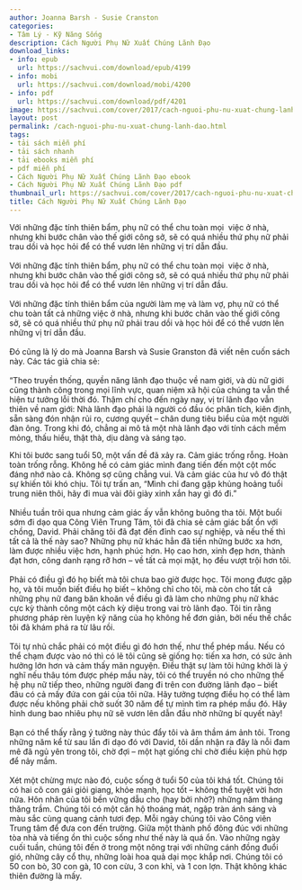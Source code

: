 ```yaml
---
author: Joanna Barsh - Susie Cranston
categories:
- Tâm Lý - Kỹ Năng Sống
description: Cách Người Phụ Nữ Xuất Chúng Lãnh Đạo
download_links:
- info: epub
  url: https://sachvui.com/download/epub/4199
- info: mobi
  url: https://sachvui.com/download/mobi/4200
- info: pdf
  url: https://sachvui.com/download/pdf/4201
image: https://sachvui.com/cover/2017/cach-nguoi-phu-nu-xuat-chung-lanh-dao.jpg
layout: post
permalink: /cach-nguoi-phu-nu-xuat-chung-lanh-dao.html
tags:
- tải sách miễn phí
- tải sách nhanh
- tải ebooks miễn phí
- pdf miễn phí
- Cách Người Phụ Nữ Xuất Chúng Lãnh Đạo ebook
- Cách Người Phụ Nữ Xuất Chúng Lãnh Đạo pdf
thumbnail_url: https://sachvui.com/cover/2017/cach-nguoi-phu-nu-xuat-chung-lanh-dao.jpg
title: Cách Người Phụ Nữ Xuất Chúng Lãnh Đạo
---
```


 <div class="item-desc text-justify"> <p>Với những đặc tính thiên bẩm, phụ nữ có thể chu toàn mọi  việc ở nhà, nhưng khi bước chân vào thế giới công sở, sẽ có quá nhiều thứ phụ nữ phải trau dồi và học hỏi để có thể vươn lên những vị trí dẫn đầu.<br><br>Với những đặc tính thiên bẩm, phụ nữ có thể chu toàn mọi  việc ở nhà, nhưng khi bước chân vào thế giới công sở, sẽ có quá nhiều thứ phụ nữ phải trau dồi và học hỏi để có thể vươn lên những vị trí dẫn đầu.<br><br>Với những đặc tính thiên bẩm của người làm mẹ và làm vợ, phụ nữ có thể chu toàn tất cả những việc ở nhà, nhưng khi bước chân vào thế giới công sở, sẽ có quá nhiều thứ phụ nữ phải trau dồi và học hỏi để có thể vươn lên những vị trí dẫn đầu.<br><br>Đó cũng là lý do mà Joanna Barsh và Susie Granston đã viết nên cuốn sách này. Các tác giả chia sẻ:<br><br>“Theo truyền thống, quyền năng lãnh đạo thuộc về nam giới, và dù nữ giới cũng thành công trong mọi lĩnh vực, quan niệm xã hội của chúng ta vẫn thể hiện tư tưởng lỗi thời đó. Thậm chí cho đến ngày nay, vị trí lãnh đạo vẫn thiên về nam giới: Nhà lãnh đạo phải là người có đầu óc phân tích, kiên định, sẵn sàng đón nhận rủi ro, cương quyết – chân dung tiêu biểu của một người đàn ông. Trong khi đó, chẳng ai mô tả một nhà lãnh đạo với tính cách mềm mỏng, thấu hiểu, thật thà, dịu dàng và sáng tạo.</p><p>Khi tôi bước sang tuổi 50, một vấn đề đã xảy ra. Cảm giác trống rỗng. Hoàn toàn trống rỗng. Không hề có cảm giác mình đang tiến đến một cột mốc đáng nhớ nào cả. Không sợ cũng chẳng vui. Và cảm giác của hư vô đó thật sự khiến tôi khó chịu. Tôi tự trấn an, “Mình chỉ đang gặp khủng hoảng tuổi trung niên thôi, hãy đi mua vài đôi giày xinh xắn hay gì đó đi.”<br><br>Nhiều tuần trôi qua nhưng cảm giác ấy vẫn không buông tha tôi. Một buổi sớm đi dạo qua Công Viên Trung Tâm, tôi đã chia sẻ cảm giác bất ổn với chồng, David. Phải chăng tôi đã đạt đến đỉnh cao sự nghiệp, và nếu thế thì tất cả là thế này sao? Những phụ nữ khác hẳn đã tiến những bước xa hơn, làm được nhiều việc hơn, hạnh phúc hơn. Họ cao hơn, xinh đẹp hơn, thành đạt hơn, công danh rạng rỡ hơn – về tất cả mọi mặt, họ đều vượt trội hơn tôi.<br><br>Phải có điều gì đó họ biết mà tôi chưa bao giờ được học. Tôi mong được gặp họ, và tôi muốn biết điều họ biết – không chỉ cho tôi, mà còn cho tất cả những phụ nữ đang băn khoăn về điều gì đã làm cho những phụ nữ khác cực kỳ thành công một cách kỳ diệu trong vai trò lãnh đạo. Tôi tin rằng phương pháp rèn luyện kỹ năng của họ không hề đơn giản, bởi nếu thế chắc tôi đã khám phá ra từ lâu rồi.<br><br>Tôi tự nhủ chắc phải có một điều gì đó hơn thế, như thể phép mầu. Nếu có thể chạm được vào nó thì có lẽ tôi cũng sẽ giống họ: tiến xa hơn, có sức ảnh hưởng lớn hơn và cảm thấy mãn nguyện. Điều thật sự làm tôi hứng khởi là ý nghĩ nếu thâu tóm được phép mầu này, tôi có thể truyền nó cho những thế hệ phụ nữ tiếp theo, những người đang đi trên con đường lãnh đạo – biết đâu có cả mấy đứa con gái của tôi nữa. Hãy tưởng tượng điều họ có thể làm được nếu không phải chờ suốt 30 năm để tự mình tìm ra phép mầu đó. Hãy hình dung bao nhiêu phụ nữ sẽ vươn lên dẫn đầu nhờ những bí quyết này!<br><br>Bạn có thể thấy rằng ý tưởng này thúc đẩy tôi và âm thầm ám ảnh tôi. Trong những năm kể từ sau lần đi dạo đó với David, tôi dần nhận ra đây là nỗi đam mê đã ngủ yên trong tôi, chờ đợi – một hạt giống chỉ chờ điều kiện phù hợp để nảy mầm.<br><br>Xét một chừng mực nào đó, cuộc sống ở tuổi 50 của tôi khá tốt. Chúng tôi có hai cô con gái giỏi giang, khỏe mạnh, học tốt – không thể tuyệt vời hơn nữa. Hôn nhân của tôi bền vững dẫu cho (hay bởi nhờ?) những năm tháng thăng trầm. Chúng tôi có một căn hộ thoáng mát, ngập tràn ánh sáng và màu sắc cùng quang cảnh tươi đẹp. Mỗi ngày chúng tôi vào Công viên Trung tâm để đưa con đến trường. Giữa một thành phố đông đúc với những tòa nhà và tiếng ồn thì cuộc sống như thế này là quá ổn. Vào những ngày cuối tuần, chúng tôi đến ở trong một nông trại với những cánh đồng đuổi gió, những cây cổ thụ, những loài hoa quả dại mọc khắp nơi. Chúng tôi có 50 con bò, 30 con gà, 10 con cừu, 3 con khỉ, và 1 con lợn. Thật không khác thiên đường là mấy.</p> </div>